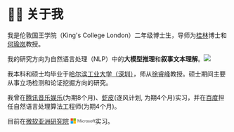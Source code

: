 # 👨‍🎓 关于我

我是伦敦国王学院（King's College London）二年级博士生，导师为[桂林](https://sites.google.com/view/lin-gui/about-me)博士和[何瑜岚](https://sites.google.com/view/yulanhe)教授。

我的研究方向为自然语言处理（NLP）中的**大模型推理**和**叙事文本理解**。<a href='https://scholar.google.com/citations?user=56n5-gEAAAAJ'><img src="https://img.shields.io/endpoint?logo=Google%20Scholar&url=https%3A%2F%2Fcdn.jsdelivr.net%2Fgh%2Falickzhu%2Falickzhu.github.io%40google-scholar-stats%2Fgs_data_shieldsio.json&labelColor=f6f6f6&color=9cf&style=flat&label=citations"></a>

我本科和硕士均毕业于[哈尔滨工业大学（深圳）](https://www.hitsz.edu.cn/)，师从[徐睿峰](http://faculty.hitsz.edu.cn/xuruifeng)教授。硕士期间主要从事立场检测和论证挖掘方向的研究。

我曾在[腾讯音乐娱乐](https://www.tencentmusic.com/en-us/)(为期8个月)、[虾皮](https://www.sea.com/products/shopee)(逐风计划, 为期4个月)实习，并在[百度](https://usa.baidu.com/)担任自然语言处理算法工程师(为期4个月)。

目前在[微软亚洲研究院](https://www.microsoft.com/en-us/research/lab/microsoft-research-asia/) <img src='/images/microsoft_logo.svg' style="width: 4em;">实习。 